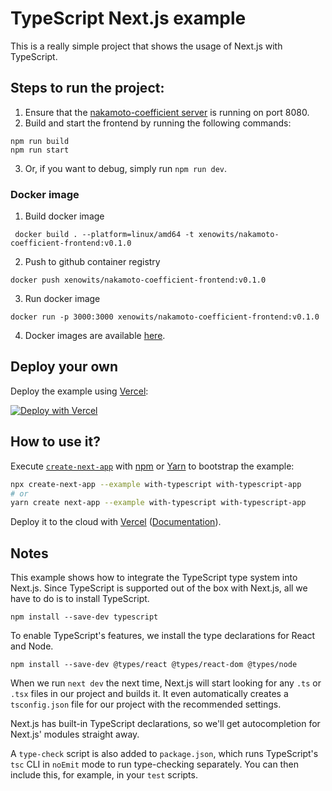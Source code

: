 # TypeScript Next.js example

This is a really simple project that shows the usage of Next.js with TypeScript.

## Steps to run the project:
1. Ensure that the [nakamoto-coefficient server](https://github.com/xenowits/nakomoto-coefficient-calculator) is running on port 8080.
2. Build and start the frontend by running the following commands:
```shell
npm run build
npm run start
```
3. Or, if you want to debug, simply run `npm run dev`.

### Docker image
1. Build docker image
```shell
 docker build . --platform=linux/amd64 -t xenowits/nakamoto-coefficient-frontend:v0.1.0
```
2. Push to github container registry
```shell
docker push xenowits/nakamoto-coefficient-frontend:v0.1.0
```
3. Run docker image
```shell
docker run -p 3000:3000 xenowits/nakamoto-coefficient-frontend:v0.1.0
```
4. Docker images are available [here](https://hub.docker.com/r/xenowits/nakamoto-coefficient-frontend/tags).
## Deploy your own

Deploy the example using [Vercel](https://vercel.com):

[![Deploy with Vercel](https://vercel.com/button)](https://vercel.com/new/git/external?repository-url=https://github.com/vercel/next.js/tree/canary/examples/with-typescript&project-name=with-typescript&repository-name=with-typescript)

## How to use it?

Execute [`create-next-app`](https://github.com/vercel/next.js/tree/canary/packages/create-next-app) with [npm](https://docs.npmjs.com/cli/init) or [Yarn](https://yarnpkg.com/lang/en/docs/cli/create/) to bootstrap the example:

```bash
npx create-next-app --example with-typescript with-typescript-app
# or
yarn create next-app --example with-typescript with-typescript-app
```

Deploy it to the cloud with [Vercel](https://vercel.com/new?utm_source=github&utm_medium=readme&utm_campaign=next-example) ([Documentation](https://nextjs.org/docs/deployment)).

## Notes

This example shows how to integrate the TypeScript type system into Next.js. Since TypeScript is supported out of the box with Next.js, all we have to do is to install TypeScript.

```
npm install --save-dev typescript
```

To enable TypeScript's features, we install the type declarations for React and Node.

```
npm install --save-dev @types/react @types/react-dom @types/node
```

When we run `next dev` the next time, Next.js will start looking for any `.ts` or `.tsx` files in our project and builds it. It even automatically creates a `tsconfig.json` file for our project with the recommended settings.

Next.js has built-in TypeScript declarations, so we'll get autocompletion for Next.js' modules straight away.

A `type-check` script is also added to `package.json`, which runs TypeScript's `tsc` CLI in `noEmit` mode to run type-checking separately. You can then include this, for example, in your `test` scripts.
